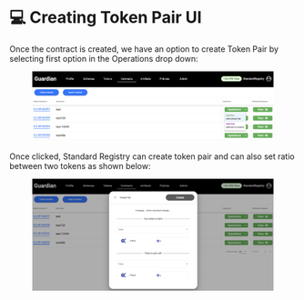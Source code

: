 # 💻 Creating Token Pair UI

Once the contract is created, we have an option to create Token Pair by selecting first option in the Operations drop down:

<figure><img src="../../../.gitbook/assets/image (16).png" alt=""><figcaption></figcaption></figure>

Once clicked, Standard Registry can create token pair and can also set ratio between two tokens as shown below:

<figure><img src="../../../.gitbook/assets/image (20).png" alt=""><figcaption></figcaption></figure>

